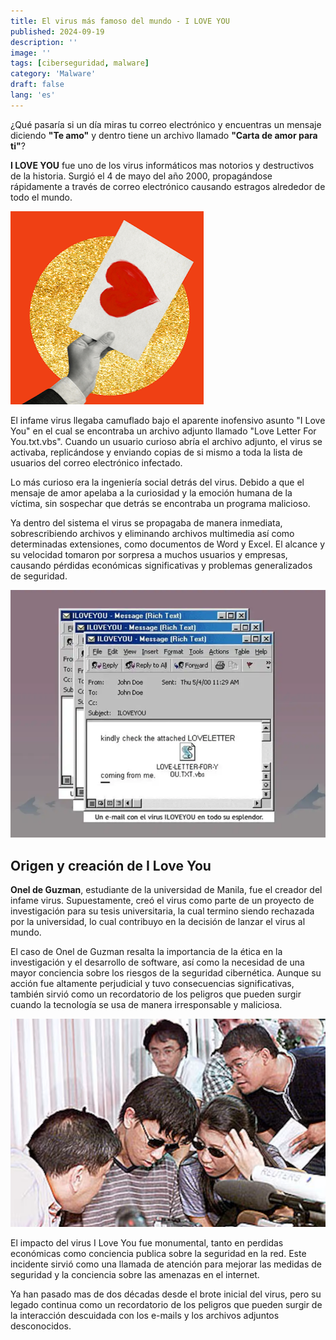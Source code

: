 ```yaml
---
title: El virus más famoso del mundo - I LOVE YOU
published: 2024-09-19
description: ''
image: ''
tags: [ciberseguridad, malware]
category: 'Malware'
draft: false 
lang: 'es'
---
```


¿Qué pasaría si un día miras tu correo electrónico y encuentras un mensaje diciendo **"Te amo"** y dentro tiene un archivo llamado **"Carta de amor para ti"**?

**I LOVE YOU** fue uno de los virus informáticos mas notorios y destructivos de la historia. Surgió el 4 de mayo del año 2000, propagándose rápidamente a través de correo electrónico causando estragos alrededor de todo el mundo.


![](img/ilovu.png)


El infame virus llegaba camuflado bajo el aparente inofensivo asunto "I Love You" en el cual se encontraba un archivo adjunto llamado "Love Letter For You.txt.vbs". Cuando un usuario curioso abría el archivo adjunto, el virus se activaba, replicándose y enviando copias de si mismo a toda la lista de usuarios del correo electrónico infectado.

Lo más curioso era la ingeniería social detrás del virus. Debido a que el mensaje de amor apelaba a la curiosidad y la emoción humana de la víctima, sin sospechar que detrás se encontraba un programa malicioso.

Ya dentro del sistema el virus se propagaba de manera inmediata, sobrescribiendo archivos y eliminando archivos multimedia así como determinadas extensiones, como documentos de Word y Excel. El alcance y su velocidad tomaron por sorpresa a muchos usuarios y empresas, causando pérdidas económicas significativas y problemas generalizados de seguridad.


![](img/ILOVEYOU.png)


## Origen y creación de I Love You

**Onel de Guzman**, estudiante de la universidad de Manila, fue el creador del infame virus. Supuestamente, creó el virus como parte de un proyecto de investigación para su tesis universitaria, la cual termino siendo rechazada por la universidad, lo cual contribuyo en la decisión de lanzar el virus al mundo.

El caso de Onel de Guzman resalta la importancia de la ética en la investigación y el desarrollo de software, así como la necesidad de una mayor conciencia sobre los riesgos de la seguridad cibernética. Aunque su acción fue altamente perjudicial y tuvo consecuencias significativas, también sirvió como un recordatorio de los peligros que pueden surgir cuando la tecnología se usa de manera irresponsable y maliciosa.


![](img/53455435345345.png)


El impacto del virus I Love You fue monumental, tanto en perdidas económicas como conciencia publica sobre la seguridad en la red. Este incidente sirvió como una llamada de atención para mejorar las medidas de seguridad y la conciencia sobre las amenazas en el internet.

Ya han pasado mas de dos décadas desde el brote inicial del virus, pero su legado continua como un recordatorio de los peligros que pueden surgir de la interacción descuidada con los e-mails y los archivos adjuntos desconocidos.